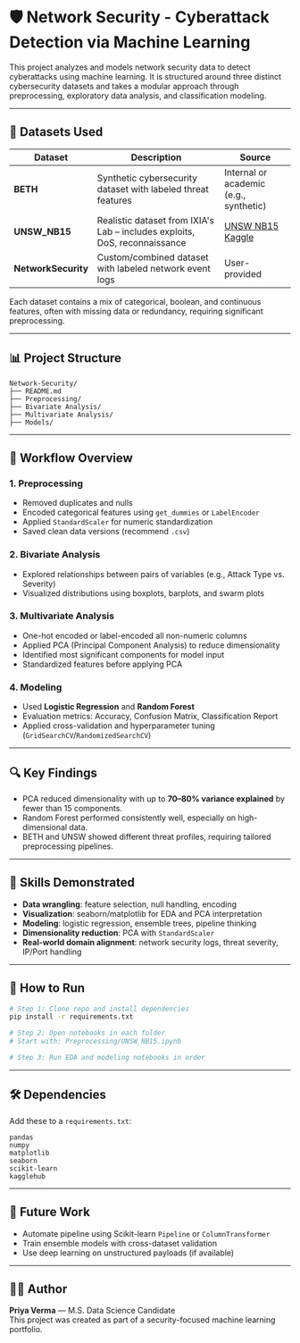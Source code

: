 
# 🛡️ Network Security - Cyberattack Detection via Machine Learning

This project analyzes and models network security data to detect cyberattacks using machine learning. It is structured around three distinct cybersecurity datasets and takes a modular approach through preprocessing, exploratory data analysis, and classification modeling.

---

## 📁 Datasets Used

| Dataset           | Description                                                                 | Source |
|------------------|-----------------------------------------------------------------------------|--------|
| **BETH**          | Synthetic cybersecurity dataset with labeled threat features                | Internal or academic (e.g., synthetic) |
| **UNSW_NB15**     | Realistic dataset from IXIA's Lab – includes exploits, DoS, reconnaissance  | [UNSW NB15 Kaggle](https://www.kaggle.com/datasets/mrwellsdavid/unsw-nb15) |
| **NetworkSecurity** | Custom/combined dataset with labeled network event logs                     | User-provided |

Each dataset contains a mix of categorical, boolean, and continuous features, often with missing data or redundancy, requiring significant preprocessing.

---

## 📊 Project Structure

```
Network-Security/
├── README.md
├── Preprocessing/
├── Bivariate Analysis/
├── Multivariate Analysis/
├── Models/
```

---

## 🔄 Workflow Overview

### 1. **Preprocessing**
- Removed duplicates and nulls
- Encoded categorical features using `get_dummies` or `LabelEncoder`
- Applied `StandardScaler` for numeric standardization
- Saved clean data versions (recommend `.csv`)

### 2. **Bivariate Analysis**
- Explored relationships between pairs of variables (e.g., Attack Type vs. Severity)
- Visualized distributions using boxplots, barplots, and swarm plots

### 3. **Multivariate Analysis**
- One-hot encoded or label-encoded all non-numeric columns
- Applied PCA (Principal Component Analysis) to reduce dimensionality
- Identified most significant components for model input
- Standardized features before applying PCA

### 4. **Modeling**
- Used **Logistic Regression** and **Random Forest**
- Evaluation metrics: Accuracy, Confusion Matrix, Classification Report
- Applied cross-validation and hyperparameter tuning (`GridSearchCV`/`RandomizedSearchCV`)

---

## 🔍 Key Findings

- PCA reduced dimensionality with up to **70–80% variance explained** by fewer than 15 components.
- Random Forest performed consistently well, especially on high-dimensional data.
- BETH and UNSW showed different threat profiles, requiring tailored preprocessing pipelines.

---

## 🧠 Skills Demonstrated

- **Data wrangling**: feature selection, null handling, encoding
- **Visualization**: seaborn/matplotlib for EDA and PCA interpretation
- **Modeling**: logistic regression, ensemble trees, pipeline thinking
- **Dimensionality reduction**: PCA with `StandardScaler`
- **Real-world domain alignment**: network security logs, threat severity, IP/Port handling

---

## 🚀 How to Run

```bash
# Step 1: Clone repo and install dependencies
pip install -r requirements.txt

# Step 2: Open notebooks in each folder
# Start with: Preprocessing/UNSW_NB15.ipynb

# Step 3: Run EDA and modeling notebooks in order
```

---

## 🛠️ Dependencies

Add these to a `requirements.txt`:

```
pandas
numpy
matplotlib
seaborn
scikit-learn
kagglehub
```

---

## 📌 Future Work

- Automate pipeline using Scikit-learn `Pipeline` or `ColumnTransformer`
- Train ensemble models with cross-dataset validation
- Use deep learning on unstructured payloads (if available)

---

## 👩‍💻 Author

**Priya Verma** — M.S. Data Science Candidate  
This project was created as part of a security-focused machine learning portfolio.

